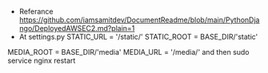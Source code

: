 * Referance https://github.com/iamsamitdev/DocumentReadme/blob/main/PythonDjango/DeployedAWSEC2.md?plain=1
* At settings.py 
STATIC_URL = '/static/'
STATIC_ROOT = BASE_DIR/'static'

MEDIA_ROOT = BASE_DIR/'media'
MEDIA_URL = '/media/'
and then sudo service nginx restart 
